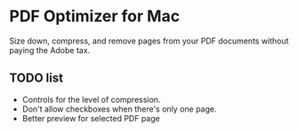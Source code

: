 PDF Optimizer for Mac
=====================

Size down, compress, and remove pages from your PDF documents without paying the Adobe tax.

TODO list
---------

 +  Controls for the level of compression.
 +  Don't allow checkboxes when there's only one page.
 +  Better preview for selected PDF page
